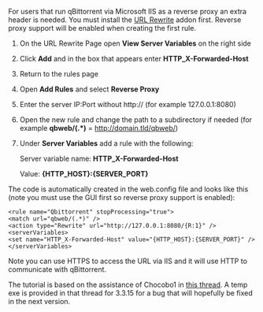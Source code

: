 For users that run qBittorrent via Microsoft IIS as a reverse proxy an extra header is needed. You must install the [URL Rewrite](https://www.iis.net/downloads/microsoft/url-rewrite) addon first. Reverse proxy support will be enabled when creating the first rule.

1. On the URL Rewrite Page open **View Server Variables** on the right side
1. Click **Add** and in the box that appears enter **HTTP_X-Forwarded-Host**
1. Return to the rules page
1. Open **Add Rules** and select **Reverse Proxy**
1. Enter the server IP:Port without http:// (for example 127.0.0.1:8080)
1. Open the new rule and change the path to a subdirectory if needed (for example **qbweb/(.*)** = http://domain.tld/qbweb/)
1. Under **Server Variables** add a rule with the following:
  
    Server variable name: **HTTP_X-Forwarded-Host**

    Value: **{HTTP_HOST}:{SERVER_PORT}**

The code is automatically created in the web.config file and looks like this (note you must use the GUI first so reverse proxy support is enabled):

    <rule name="Qbittorrent" stopProcessing="true">
    <match url="qbweb/(.*)" />
    <action type="Rewrite" url="http://127.0.0.1:8080/{R:1}" />
    <serverVariables>
    <set name="HTTP_X-Forwarded-Host" value="{HTTP_HOST}:{SERVER_PORT}" />
    </serverVariables>
</rule>

Note you can use HTTPS to access the URL via IIS and it will use HTTP to communicate with qBittorrent. 
 
The tutorial is based on the assistance of Chocobo1 in [this thread](https://github.com/qbittorrent/qBittorrent/issues/7311). A temp exe is provided in that thread for 3.3.15 for a bug that will hopefully be fixed in the next version.